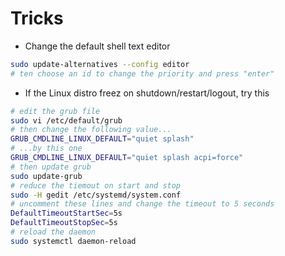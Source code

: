 # Tricks

- Change the default shell text editor
```sh
sudo update-alternatives --config editor
# ten choose an id to change the priority and press "enter"
```
- If the Linux distro freez on shutdown/restart/logout, try this
```sh
# edit the grub file
sudo vi /etc/default/grub
# then change the following value...
GRUB_CMDLINE_LINUX_DEFAULT="quiet splash"
# ...by this one
GRUB_CMDLINE_LINUX_DEFAULT="quiet splash acpi=force"
# then update grub
sudo update-grub
# reduce the tiemout on start and stop
sudo -H gedit /etc/systemd/system.conf
# uncomment these lines and change the timeout to 5 seconds
DefaultTimeoutStartSec=5s
DefaultTimeoutStopSec=5s
# reload the daemon
sudo systemctl daemon-reload
```
